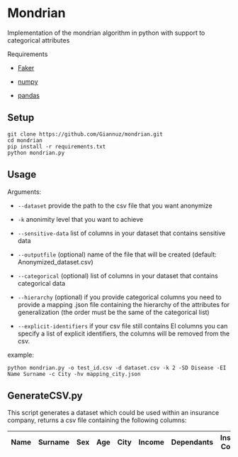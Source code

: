 # Mondrian

Implementation of the mondrian algorithm in python with support to categorical attributes

Requirements

- [Faker](https://pypi.org/project/Faker/)

- [numpy](https://pypi.org/project/numpy/)

- [pandas](https://pypi.org/project/pandas/)

## Setup

```shell
git clone https://github.com/Giannuz/mondrian.git
cd mondrian
pip install -r requirements.txt
python mondrian.py
```

## Usage

Arguments:

- `--dataset` provide the path to the csv file that you want anonymize

- `-k` anonimity level that you want to achieve

- `--sensitive-data` list of columns in your dataset that contains sensitive data

- `--outputfile` (optional) name of the file that will be created (default: Anonymized_dataset.csv)

- `--categorical` (optional) list of columns in your dataset that contains categorical data

- `--hierarchy` (optional) if you provide categorical columns you need to provide a mapping .json file containing the hierarchy of the attributes for generalization (the order must be the same of the categorical list)

- `--explicit-identifiers` if your csv file still contains EI columns you can specify a list of explicit identifiers, the columns will be removed from the csv.

example:

```shell
python mondrian.py -o test_id.csv -d dataset.csv -k 2 -SD Disease -EI Name Surname -c City -hv mapping_city.json
```

## GenerateCSV.py

This script generates a dataset which could be used within an insurance company, returns a csv file containing the following columns:

| Name | Surname | Sex | Age | City | Income | Dependants | Insurance Coverage | Legal Situation | Disease |
| ---- | ------- | --- | --- | ---- | ------ | ---------- | ------------------ | --------------- | ------- |
